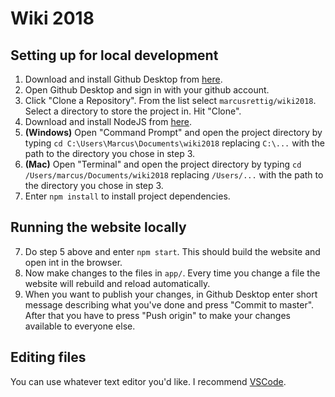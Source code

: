# Wiki 2018
## Setting up for local development
1. Download and install Github Desktop from [here](https://desktop.github.com/).
2. Open Github Desktop and sign in with your github account.
3. Click "Clone a Repository". From the list select `marcusrettig/wiki2018`. Select a directory to store the project in. Hit "Clone".
4. Download and install NodeJS from [here](https://nodejs.org/en/download/current/).
5. **(Windows)** Open "Command Prompt" and open the project directory by typing `cd C:\Users\Marcus\Documents\wiki2018` replacing `C:\...` with the path to the directory you chose in step 3.
5. **(Mac)** Open "Terminal" and open the project directory by typing `cd /Users/marcus/Documents/wiki2018` replacing `/Users/...` with the path to the directory you chose in step 3.
6. Enter `npm install` to install project dependencies.

## Running the website locally
7. Do step 5 above and enter `npm start`. This should build the website and open int in the browser.
8. Now make changes to the files in `app/`. Every time you change a file the website will rebuild and reload automatically.
9. When you want to publish your changes, in Github Desktop enter short message describing what you've done and press "Commit to master". After that you have to press "Push origin" to make your changes available to everyone else.

## Editing files
You can use whatever text editor you'd like. I recommend [VSCode](https://code.visualstudio.com/).
